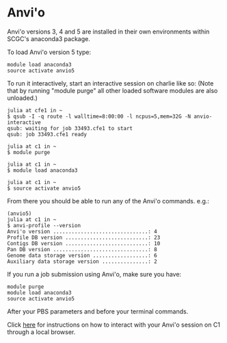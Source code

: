# Anvi'o

Anvi'o versions 3, 4 and 5 are installed in their own environments within SCGC's anaconda3 package.

To load Anvi'o version 5 type:

```text
module load anaconda3
source activate anvio5
```

To run it interactively, start an interactive session on charlie like so: \(Note that by running "module purge" all other loaded software modules are also unloaded.\)

```text
julia at cfe1 in ~
$ qsub -I -q route -l walltime=8:00:00 -l ncpus=5,mem=32G -N anvio-interactive
qsub: waiting for job 33493.cfe1 to start
qsub: job 33493.cfe1 ready

julia at c1 in ~
$ module purge

julia at c1 in ~
$ module load anaconda3

julia at c1 in ~
$ source activate anvio5
```

From there you should be able to run any of the Anvi'o commands. e.g.:

```text
(anvio5)
julia at c1 in ~
$ anvi-profile --version
Anvi'o version ...............................: 4
Profile DB version ...........................: 23
Contigs DB version ...........................: 10
Pan DB version ...............................: 8
Genome data storage version ..................: 6
Auxiliary data storage version ...............: 2
```

If you run a job submission using Anvi'o, make sure you have:

```text
module purge
module load anaconda3
source activate anvio5
```

After your PBS parameters and before your terminal commands.

Click [here](https://github.com/BigelowLab/charlie/wiki/Running-Anvi'o-interactive-on-a-browser-through-Bigelow-server.) for instructions on how to interact with your Anvi'o session on C1 through a local browser.

